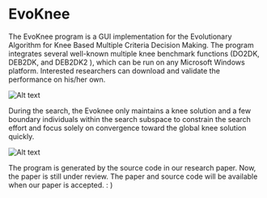 # EvoKnee
The EvoKnee program is a GUI implementation for the Evolutionary Algorithm for Knee Based Multiple Criteria Decision Making. The program integrates several well-known multiple knee benchmark functions (DO2DK, DEB2DK, and DEB2DK2 ), which can be run on any Microsoft Windows platform. Interested researchers can download and validate the performance on his/her own.

![Alt text](https://github.com/MaOEA/EvoKnee/blob/master/Images/GUINew.jpg)

During the search, the Evoknee only maintains a knee solution and a few boundary individuals within the search subspace to constrain the search effort and focus solely on convergence toward the global knee solution quickly.

![Alt text](https://github.com/MaOEA/EvoKnee/blob/master/Images/ExperimentResult.jpg)

The program is generated by the source code in our research paper. Now, the paper is still under review. The paper and source code will be available when our paper is accepted. : )
